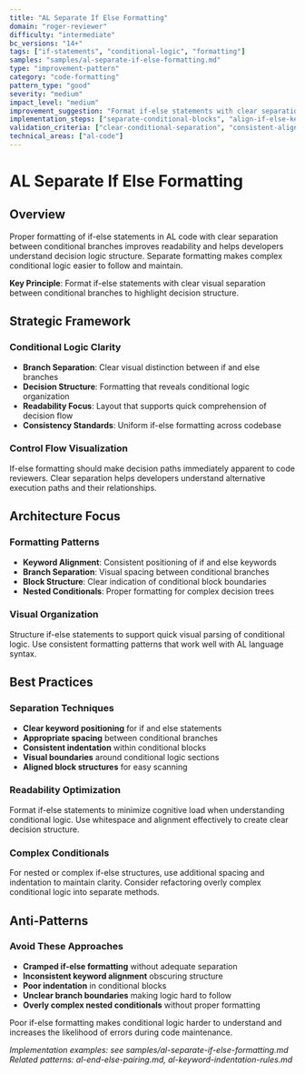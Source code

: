 ```yaml
---
title: "AL Separate If Else Formatting"
domain: "roger-reviewer"
difficulty: "intermediate"
bc_versions: "14+"
tags: ["if-statements", "conditional-logic", "formatting"]
samples: "samples/al-separate-if-else-formatting.md"
type: "improvement-pattern"
category: "code-formatting"
pattern_type: "good"
severity: "medium"
impact_level: "medium"
improvement_suggestion: "Format if-else statements with clear separation to show conditional logic structure"
implementation_steps: ["separate-conditional-blocks", "align-if-else-keywords", "validate-readability"]
validation_criteria: ["clear-conditional-separation", "consistent-alignment"]
technical_areas: ["al-code"]
---
```


# AL Separate If Else Formatting

## Overview

Proper formatting of if-else statements in AL code with clear separation between conditional branches improves readability and helps developers understand decision logic structure. Separate formatting makes complex conditional logic easier to follow and maintain.

**Key Principle**: Format if-else statements with clear visual separation between conditional branches to highlight decision structure.

## Strategic Framework

### Conditional Logic Clarity
- **Branch Separation**: Clear visual distinction between if and else branches
- **Decision Structure**: Formatting that reveals conditional logic organization
- **Readability Focus**: Layout that supports quick comprehension of decision flow
- **Consistency Standards**: Uniform if-else formatting across codebase

### Control Flow Visualization
If-else formatting should make decision paths immediately apparent to code reviewers. Clear separation helps developers understand alternative execution paths and their relationships.

## Architecture Focus

### Formatting Patterns
- **Keyword Alignment**: Consistent positioning of if and else keywords
- **Branch Separation**: Visual spacing between conditional branches
- **Block Structure**: Clear indication of conditional block boundaries
- **Nested Conditionals**: Proper formatting for complex decision trees

### Visual Organization
Structure if-else statements to support quick visual parsing of conditional logic. Use consistent formatting patterns that work well with AL language syntax.

## Best Practices

### Separation Techniques
- **Clear keyword positioning** for if and else statements
- **Appropriate spacing** between conditional branches
- **Consistent indentation** within conditional blocks
- **Visual boundaries** around conditional logic sections
- **Aligned block structures** for easy scanning

### Readability Optimization
Format if-else statements to minimize cognitive load when understanding conditional logic. Use whitespace and alignment effectively to create clear decision structure.

### Complex Conditionals
For nested or complex if-else structures, use additional spacing and indentation to maintain clarity. Consider refactoring overly complex conditional logic into separate methods.

## Anti-Patterns

### Avoid These Approaches
- **Cramped if-else formatting** without adequate separation
- **Inconsistent keyword alignment** obscuring structure
- **Poor indentation** in conditional blocks
- **Unclear branch boundaries** making logic hard to follow
- **Overly complex nested conditionals** without proper formatting

Poor if-else formatting makes conditional logic harder to understand and increases the likelihood of errors during code maintenance.

*Implementation examples: see samples/al-separate-if-else-formatting.md*
*Related patterns: al-end-else-pairing.md, al-keyword-indentation-rules.md*